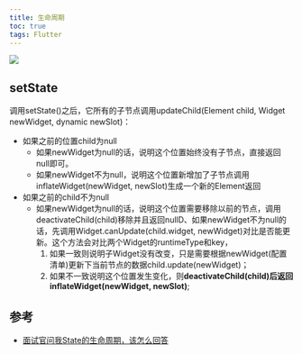 ```yaml
---
title: 生命周期
toc: true
tags: Flutter
---
```



![](./lifecycle_1.png)


## setState

调用setState()之后，它所有的子节点调用updateChild(Element child, Widget newWidget, dynamic newSlot)：

- 如果之前的位置child为null
  - 如果newWidget为null的话，说明这个位置始终没有子节点，直接返回null即可。
  - 如果newWidget不为null，说明这个位置新增加了子节点调用inflateWidget(newWidget, newSlot)生成一个新的Element返回
- 如果之前的child不为null
  - 如果newWidget为null的话，说明这个位置需要移除以前的节点，调用deactivateChild(child)移除并且返回nullD、如果newWidget不为null的话，先调用Widget.canUpdate(child.widget, newWidget)对比是否能更新。这个方法会对比两个Widget的runtimeType和key，
    1. 如果一致则说明子Widget没有改变，只是需要根据newWidget(配置清单)更新下当前节点的数据child.update(newWidget)；
    2. 如果不一致说明这个位置发生变化，则**deactivateChild(child)**后返回**inflateWidget(newWidget, newSlot)**;





## 参考

- [面试官问我State的生命周期，该怎么回答](https://juejin.cn/post/6908574202253541389)